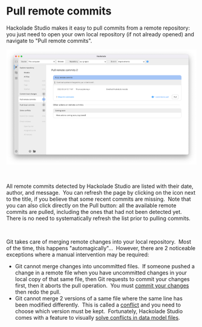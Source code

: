 # Pull remote commits

Hackolade Studio makes it easy to pull commits from a remote repository: you just need to open your own local repository (if not already opened) and navigate to "Pull remote commits".

![Workgroup pull remotecommits](<lib/Workgroup%20pull%20remotecommits.png>)

&nbsp;

All remote commits detected by Hackolade Studio are listed with their date, author, and message.&nbsp; You can refresh the page by clicking on the icon next to the title, if you believe that some recent commits are missing.&nbsp; Note that you can also click directly on the Pull button: all the available remote commits are pulled, including the ones that had not been detected yet.&nbsp; There is no need to systematically refresh the list prior to pulling commits.

&nbsp;

Git takes care of merging remote changes into your local repository.&nbsp; Most of the time, this happens "automagically"...&nbsp; However, there are 2 noticeable exceptions where a manual intervention may be required:

* Git cannot merge changes into uncommitted files.&nbsp; If someone pushed a change in a remote file when you have uncommitted changes in your local copy of that same file, then Git requests to commit your changes first, then it aborts the pull operation.&nbsp; You must [commit your changes](<Commitlocalchanges.md>) then redo the pull.
* Git cannot merge 2 versions of a same file where the same line has been modified differently.&nbsp; This is called a [conflict](<Concepts1.md>) and you need to choose which version must be kept.&nbsp; Fortunately, Hackolade Studio comes with a feature to visually [solve conflicts in data model files](<Solveconflicts.md>).

